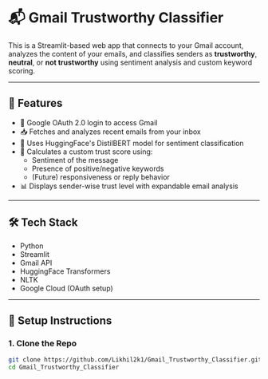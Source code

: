 # 📬 Gmail Trustworthy Classifier

This is a Streamlit-based web app that connects to your Gmail account, analyzes the content of your emails, and classifies senders as **trustworthy**, **neutral**, or **not trustworthy** using sentiment analysis and custom keyword scoring.

---

## 🚀 Features

- 🔐 Google OAuth 2.0 login to access Gmail
- 📥 Fetches and analyzes recent emails from your inbox
- 🤖 Uses HuggingFace's DistilBERT model for sentiment classification
- 🧠 Calculates a custom trust score using:
  - Sentiment of the message
  - Presence of positive/negative keywords
  - (Future) responsiveness or reply behavior
- 📊 Displays sender-wise trust level with expandable email analysis

---

## 🛠️ Tech Stack

- Python
- Streamlit
- Gmail API
- HuggingFace Transformers
- NLTK
- Google Cloud (OAuth setup)

---



## 🧰 Setup Instructions

### 1. Clone the Repo

```bash
git clone https://github.com/Likhil2k1/Gmail_Trustworthy_Classifier.git
cd Gmail_Trustworthy_Classifier
